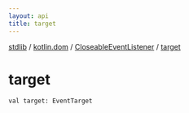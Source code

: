 ```yaml
---
layout: api
title: target
---
```

[stdlib](../../index.html) / [kotlin.dom](../index.html) / [CloseableEventListener](index.html) / [target](target.html)

# target

```
val target: EventTarget
```
